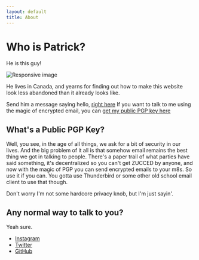 ```yaml
---
layout: default
title: About
---
```


# Who is Patrick?
He is this guy!

<img src="{{site.url}}/assets/issme.jpg" class="img-fluid" alt="Responsive image">

He lives in Canada, and yearns for finding out how to make this website look
less abandoned than it already looks like.

Send him a message saying hello, [right here](mailto:patrick@patrickrogers.me)
If you want to talk to me using the magic of encrypted email, you can [get my public PGP key here](/assets/patricksPublicKey.asc)

## What's a Public PGP Key?
Well, you see, in the age of all things, we ask for a bit of security in our lives.
And the big problem of it all is that somehow email remains the best thing we got
in talking to people. There's a paper trail of what parties have said something,
it's decentralized so you can't get ZUCCED by anyone, and now with the magic of
PGP you can send encrypted emails to your m8s. So use it if you can. You gotta
use Thunderbird or some other old school email client to use that though.

Don't worry I'm not some hardcore privacy knob, but I'm just sayin'.

## Any normal way to talk to you?
Yeah sure.
 - [Instagram](https://instagram.com/patricktherogers)
 - [Twitter](https://twitter.com/cowinkkeydink)
 - [GitHub](https://github.com/cowinkkeydinkinc)
